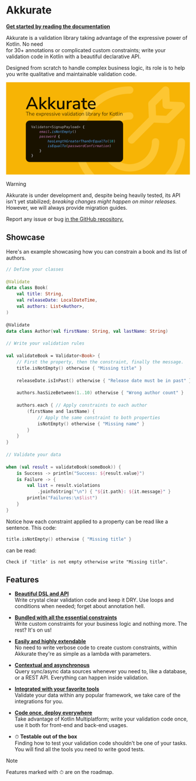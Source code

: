 # Akkurate

[**Get started by reading the documentation**](https://akkurate.dev)

Akkurate is a validation library taking advantage of the expressive power of Kotlin. No need \
for 30+ annotations or complicated custom constraints; write your validation code in Kotlin with a beautiful declarative
API.

Designed from scratch to handle complex business logic, its role is to help you write qualitative and maintainable
validation code.

<img src="documentation/images/social.png" max-width=700 max-height=350 alt="A code example of Akkurate used to showcase the library on social networks." />

> [!WARNING]
> Akkurate is under development and, despite being heavily tested, its API isn't yet stabilized; _breaking changes
> might happen on minor releases._ However, we will always provide migration guides.
>
> Report any issue or bug <a href="/issues">in the GitHub repository.</a>

## Showcase

Here's an example showcasing how you can constrain a book and its list of authors.

```kotlin
// Define your classes

@Validate
data class Book(
    val title: String,
    val releaseDate: LocalDateTime,
    val authors: List<Author>,
)

@Validate
data class Author(val firstName: String, val lastName: String)

// Write your validation rules

val validateBook = Validator<Book> {
    // First the property, then the constraint, finally the message.
    title.isNotEmpty() otherwise { "Missing title" }

    releaseDate.isInPast() otherwise { "Release date must be in past" }

    authors.hasSizeBetween(1..10) otherwise { "Wrong author count" }

    authors.each { // Apply constraints to each author
        (firstName and lastName) {
            // Apply the same constraint to both properties
            isNotEmpty() otherwise { "Missing name" }
        }
    }
}

// Validate your data

when (val result = validateBook(someBook)) {
    is Success -> println("Success: ${result.value}")
    is Failure -> {
        val list = result.violations
            .joinToString("\n") { "${it.path}: ${it.message}" }
        println("Failures:\n$list")
    }
}
```

Notice how each constraint applied to a property can be read like a sentence. This code:

```kotlin
title.isNotEmpty() otherwise { "Missing title" }
```

can be read:

```text
Check if 'title' is not empty otherwise write "Missing title".
```

## Features

- [**Beautiful DSL and API**](https://akkurate.dev/docs/harness-the-dsl.html) \
  Write crystal clear validation code and keep it <tooltip term="DRY">DRY</tooltip>. Use loops and conditions when
  needed; forget about annotation hell.

- [**Bundled with all the essential constraints**](https://akkurate.dev/docs/apply-constraints.html) \
  Write custom constraints for your business logic and nothing more. The rest? It's on us!

- [**Easily and highly extendable**](https://akkurate.dev/docs/extend.html) \
  No need to write verbose code to create custom constraints, within Akkurate they're as simple as a lambda with
  parameters.

- [**Contextual and asynchronous**](https://akkurate.dev/docs/use-external-sources.html) \
  Query sync/async data sources whenever you need to, like a database, or a REST API. Everything can happen inside
  validation.

- [**Integrated with your favorite tools**](https://akkurate.dev/docs/integrations.html) \
  Validate your data within any popular framework, we take care of the integrations for you.

- [**Code once, deploy everywhere**](https://akkurate.dev/docs/getting-started.html#installation) \
  Take advantage of Kotlin Multiplatform; write your validation code once, use it both for front-end and back-end
  usages.

- ⏱ **Testable out of the box** \
  Finding how to test your validation code shouldn't be one of your tasks. You will find all the tools you need to write
  good tests.

> [!NOTE]
> Features marked with ⏱ are on the roadmap.

